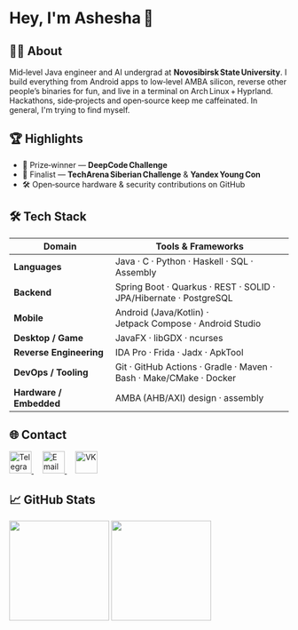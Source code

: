 # Hey, I'm **Ashesha** 👋

## 🙋‍♂️ About

Mid‑level Java engineer and AI undergrad at **Novosibirsk State University**.
I build everything from Android apps to low‑level AMBA silicon, reverse other people’s binaries for fun, and live in a terminal on Arch Linux + Hyprland. Hackathons, side‑projects and open‑source keep me caffeinated.
In general, I'm trying to find myself.

## 🏆 Highlights

* 🥈 Prize‑winner — **DeepCode Challenge**
* 🏅 Finalist — **TechArena Siberian Challenge** & **Yandex Young Con**
* 🛠️ Open‑source hardware & security contributions on GitHub

## 🛠️ Tech Stack

| Domain                  | Tools & Frameworks                                                             |
| ----------------------- | ------------------------------------------------------------------------------ |
| **Languages**           | Java · C · Python · Haskell · SQL · Assembly                                   |
| **Backend**             | Spring Boot · Quarkus · REST · SOLID · JPA/Hibernate · PostgreSQL              |
| **Mobile**              | Android (Java/Kotlin) · Jetpack Compose · Android Studio                       |
| **Desktop / Game**      | JavaFX · libGDX · ncurses                                                      |
| **Reverse Engineering** | IDA Pro · Frida · Jadx · ApkTool                                               |
| **DevOps / Tooling**    | Git · GitHub Actions · Gradle · Maven · Bash · Make/CMake · Docker             |
| **Hardware / Embedded** | AMBA (AHB/AXI) design · assembly                                               |     

## 🌐 Contact

<p align="left">
  <a href="https://t.me/mcashesha" target="_blank">
    <img src="https://upload.wikimedia.org/wikipedia/commons/thumb/8/83/Telegram_2019_Logo.svg/768px-Telegram_2019_Logo.svg.png" alt="Telegram" height="40" />
  </a>
  &nbsp;&nbsp;&nbsp;
  <a href="mailto:mcashesha@mail.ru" target="_blank">
    <img src="https://upload.wikimedia.org/wikipedia/commons/thumb/7/7e/Gmail_icon_%282020%29.svg/1280px-Gmail_icon_%282020%29.svg.png" alt="Email" height="40" />
  </a>
  &nbsp;&nbsp;&nbsp;
  <a href="https://vk.com/mcashesha" target="_blank">
    <img src="https://upload.wikimedia.org/wikipedia/commons/thumb/f/f3/VK_Compact_Logo_%282021-present%29.svg/2048px-VK_Compact_Logo_%282021-present%29.svg.png" alt="VK" height="40" />
  </a>
</p>

## 📈 GitHub Stats

<div align="left">
  <img src="https://github-readme-stats.vercel.app/api?username=McAshesha&show_icons=true&theme=radical" height="180" />
  <img src="https://github-readme-stats.vercel.app/api/top-langs/?username=McAshesha&layout=compact&theme=radical" height="180" />
</div>
